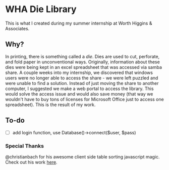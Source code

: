 # WHA Die Library
This is what I created during my summer internship at Worth Higgins & Associates.

## Why?
In printing, there is something called a *die*. Dies are used to cut, perforate, and fold paper in unconventional ways.
Originally, information about these dies were being kept in an excel spreadsheet that was accessed via samba share.
A couple weeks into my internship, we discovered that windows users were no longer able to access the share - we
were left puzzled and were unable to find a solution. Instead of just moving the share to another computer, I suggested 
we make a web portal to access the library. This would solve the access issue and would also save money (that way we 
wouldn't have to buy tons of licenses for Microsoft Office just to access one spreadsheet). This is the result of my 
work.

## To-do
- [ ] add login function, use Database()->connect($user, $pass)

### Special Thanks
@christianbach for his awesome client side table sorting javascript magic. Check out his work [here](http://tablesorter.com).

